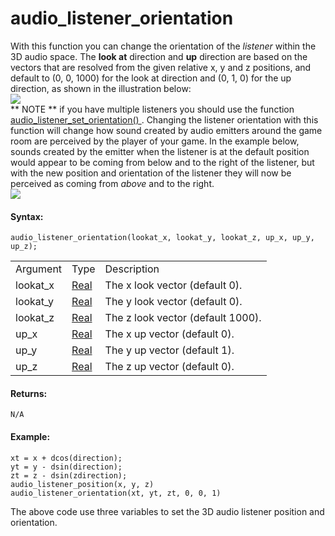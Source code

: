 # audio_listener_orientation

With this function you can change the orientation of the *listener*
within the 3D audio space. The **look at** direction and **up**
direction are based on the vectors that are resolved from the given
relative x, y and z positions, and default to (0, 0, 1000) for the look
at direction and (0, 1, 0) for the up direction, as shown in the
illustration below:  
![](https://gms.magecorn.com/Manual/assets/Images/Scripting_Reference/GML/Reference/Audio/Audio_Orientation_Base.png)  
** NOTE ** if you have multiple listeners you should use the function [
audio_listener_set_orientation() ](audio_listener_set_orientation) .
Changing the listener orientation with this function will change how
sound created by audio emitters around the game room are perceived by
the player of your game. In the example below, sounds created by the
emitter when the listener is at the default position would appear to be
coming from below and to the right of the listener, but with the new
position and orientation of the listener they will now be perceived as
coming from *above* and to the right.  
![](https://gms.magecorn.com/Manual/assets/Images/Scripting_Reference/GML/Reference/Audio/Audio_Orientation_Example.png)  

#### Syntax:

``` gml
audio_listener_orientation(lookat_x, lookat_y, lookat_z, up_x, up_y, up_z);
```

|          |                                                                            |                                   |
|----------|----------------------------------------------------------------------------|-----------------------------------|
| Argument | Type                                                                       | Description                       |
| lookat_x |  [Real](../../../../../../GameMaker_Language/GML_Overview/Data_Types)  | The x look vector (default 0).    |
| lookat_y |  [Real](../../../../../../GameMaker_Language/GML_Overview/Data_Types)  | The y look vector (default 0).    |
| lookat_z |  [Real](../../../../../../GameMaker_Language/GML_Overview/Data_Types)  | The z look vector (default 1000). |
| up_x     |  [Real](../../../../../../GameMaker_Language/GML_Overview/Data_Types)  | The x up vector (default 0).      |
| up_y     |  [Real](../../../../../../GameMaker_Language/GML_Overview/Data_Types)  | The y up vector (default 1).      |
| up_z     |  [Real](../../../../../../GameMaker_Language/GML_Overview/Data_Types)  | The z up vector (default 0).      |

#### Returns:

``` gml
N/A
```

#### Example:

``` gml
xt = x + dcos(direction);
yt = y - dsin(direction);
zt = z - dsin(zdirection);
audio_listener_position(x, y, z)
audio_listener_orientation(xt, yt, zt, 0, 0, 1)
```

The above code use three variables to set the 3D audio listener position
and orientation.
